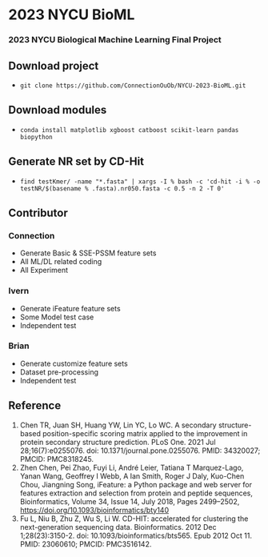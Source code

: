 # 2023 NYCU BioML
### 2023 NYCU Biological Machine Learning Final Project

## Download project
- ```git clone https://github.com/ConnectionOuOb/NYCU-2023-BioML.git```

## Download modules
- ```conda install matplotlib xgboost catboost scikit-learn pandas biopython```

## Generate NR set by CD-Hit
- ```find testKmer/ -name "*.fasta" | xargs -I % bash -c 'cd-hit -i % -o testNR/$(basename % .fasta).nr050.fasta -c 0.5 -n 2 -T 0'```

## Contributor
### Connection
  - Generate Basic & SSE-PSSM feature sets
  - All ML/DL related coding
  - All Experiment
### Ivern
  - Generate iFeature feature sets
  - Some Model test case
  - Independent test
### Brian
  - Generate customize feature sets
  - Dataset pre-processing
  - Independent test

## Reference
1. Chen TR, Juan SH, Huang YW, Lin YC, Lo WC. A secondary structure-based position-specific scoring matrix applied to the improvement in protein secondary structure prediction. PLoS One. 2021 Jul 28;16(7):e0255076. doi: 10.1371/journal.pone.0255076. PMID: 34320027; PMCID: PMC8318245.
2. Zhen Chen, Pei Zhao, Fuyi Li, André Leier, Tatiana T Marquez-Lago, Yanan Wang, Geoffrey I Webb, A Ian Smith, Roger J Daly, Kuo-Chen Chou, Jiangning Song, iFeature: a Python package and web server for features extraction and selection from protein and peptide sequences, Bioinformatics, Volume 34, Issue 14, July 2018, Pages 2499–2502, https://doi.org/10.1093/bioinformatics/bty140
3. Fu L, Niu B, Zhu Z, Wu S, Li W. CD-HIT: accelerated for clustering the next-generation sequencing data. Bioinformatics. 2012 Dec 1;28(23):3150-2. doi: 10.1093/bioinformatics/bts565. Epub 2012 Oct 11. PMID: 23060610; PMCID: PMC3516142.

